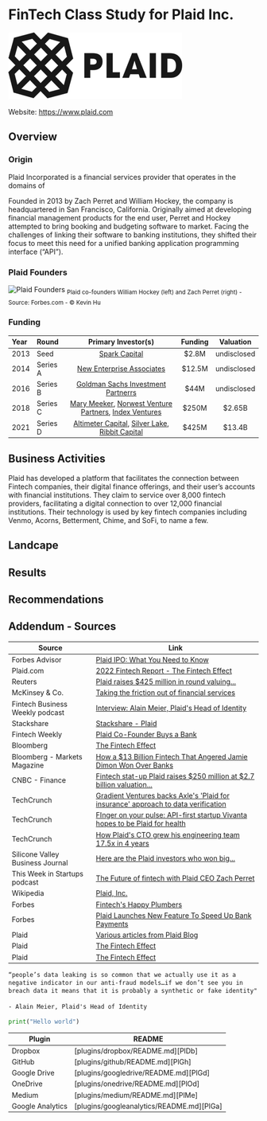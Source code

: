 # FinTech Class Study for Plaid Inc.

![test](images/350px-Plaid_logo.png)

Website: <https://www.plaid.com>

## Overview

### Origin

Plaid Incorporated is a financial services provider that operates in the domains of 

Founded in 2013 by Zach Perret and William Hockey, the company is headquartered in San Francisco, California. Originally aimed at developing financial management products for the end user, Perret and Hockey attempted to bring booking and budgeting software to market. Facing the challenges of linking their software to banking institutions, they shifted their focus to meet this need for a unified banking application programming interface (“API”). 

### Plaid Founders
![Plaid Founders](https://imageio.forbes.com/specials-images/imageserve/606cc07c057d1b6bbe16ce7a/Plaid-cofounders-William-Hockey-and-Zach-Perret/0x0.jpg?format=jpg&width=1440)
<sub>Plaid co-founders William Hockey (left) and Zach Perret (right) - Source: Forbes.com - © Kevin Hu</sub>

### Funding

| Year  | Round | Primary Investor(s) | Funding | Valuation |
| :------------- | :------------- | :-------------: | :-------------: | :-------------: |
|2013 | Seed| [Spark Capital](https://www.sparkcapital.com/)| $2.8M| undisclosed|
|2014 | Series A| [New Enterprise Associates](https://www.nea.com/)| $12.5M| undisclosed|
|2016 | Series B| [Goldman Sachs Investment Partnerrs](https://growth.gs.com/homepage)| $44M| undisclosed|
|2018 | Series C| [Mary Meeker](https://www.bondcap.com/partners/mary-meeker/), [Norwest Venture Partners](https://www.nvp.com/), [Index Ventures](https://www.indexventures.com/)| $250M| $2.65B|
|2021 | Series D| [Altimeter Capital](https://www.altimeter.com/home), [Silver Lake](https://www.silverlake.com/), [Ribbit Capital](https://ribbitcap.com/)| $425M| $13.4B|




## Business Activities

Plaid has developed a platform that facilitates the connection between Fintech companies, their digital finance offerings, and their user’s accounts with financial institutions. They claim to service over 8,000 fintech providers, facilitating a digital connection to over 12,000 financial institutions. Their technology is used by key fintech companies including Venmo, Acorns, Betterment, Chime, and SoFi, to name a few. 

## Landcape

## Results

## Recommendations

## Addendum - Sources

| Source  | Link |
| ------------- | ------------- |
| Forbes Advisor  |[Plaid IPO: What You Need to Know](https://www.forbes.com/advisor/investing/plaid-ipo/#:~:text=Plaid's%20business%20jumped%20by%2060,was%20going%20to%20the%20moon)  |
| Plaid.com  | [2022 Fintech Report - The Fintech Effect](https://assets.ctfassets.net/ss5kfr270og3/VaCGExAZmB8BOcPEZnUUk/5f707ad491b1112b33b9a23f0a014f27/the-fintech-effect-2022.pdf?form=2008)  |
| Reuters  | [Plaid raises $425 million in round valuing...](https://www.reuters.com/article/us-plaid-funding-idUSKBN2BU1ID)  |
| McKinsey & Co.  | [Taking the friction out of financial services](https://www.mckinsey.com/industries/financial-services/our-insights/taking-the-friction-out-of-financial-services-a-conversation-with-plaid-coo-eric-sager)  |
| Fintech Business Weekly podcast  | [Interview: Alain Meier, Plaid's Head of Identity](https://fintechbusinessweekly.substack.com/p/interview-alain-meier-plaids-head)  |
| Stackshare  | [Stackshare - Plaid](https://stackshare.io/plaid/plaid)  |
| Fintech Weekly  | [Plaid Co-Founder Buys a Bank](https://fintechbusinessweekly.substack.com/p/plaid-co-founder-buys-a-bank-goldman)  |
| Bloomberg  | [The Fintech Effect](link)  |
| Bloomberg - Markets Magazine  | [How a $13 Billion Fintech That Angered Jamie Dimon Won Over Banks](https://www.bloomberg.com/news/features/2023-05-31/plaid-scared-jamie-dimon-but-fintech-behind-venmo-and-robinhood-won-him-over)  |
| CNBC - Finance  | [Fintech stat-up Plaid raises $250 million at $2.7 billion valuation...](https://www.cnbc.com/2018/12/11/plaids-250-million-funding-round-propels-it-to-2point7-billion-valuation.html)  |
| TechCrunch  | [Gradient Ventures backs Axle's 'Plaid for insurance' approach to data verification](https://techcrunch.com/2023/04/10/gradient-ventures-axle-plaid-insurance-verification/)  |
| TechCrunch  | [FInger on your pulse: API-first startup Vivanta hopes to be Plaid for health](https://techcrunch.com/2022/06/21/finger-on-your-pulse-api-first-startup-vivanta-hopes-to-be-plaid-for-health/)  |
| TechCrunch  | [How Plaid's CTO grew his engineering team 17.5x in 4 years](https://techcrunch.com/2022/03/28/how-plaids-cto-grew-his-engineering-team-17-5x-in-4-years/)  |
| Silicone Valley Business Journal  | [Here are the Plaid investors who won big...](https://www.bizjournals.com/sanjose/news/2020/01/14/plaid-visa-acquisition-vc-return-nea-spark-kleiner.html)  |
| This Week in Startups podcast  | [The Future of fintech with Plaid CEO Zach Perret](https://podcasts.apple.com/us/podcast/the-future-of-fintech-with-plaid-ceo-zach-perret-e1818/id315114957?i=1000629464564)  |
| Wikipedia  | [Plaid, Inc.](https://en.m.wikipedia.org/wiki/Plaid_Inc.)  |
| Forbes  | [Fintech's Happy Plumbers](https://www.forbes.com/plaid-fintech/#3b5db98f67f9)  |
| Forbes  | [Plaid Launches New Feature To Speed Up Bank Payments](https://www.forbes.com/sites/emilymason/2023/04/13/plaid-launches-new-feature-to-speed-up-bank-payments/?sh=6713fe164e2b)  |
| Plaid  | [Various articles from Plaid Blog](https://plaid.com/blog/)  |
| Plaid  | [The Fintech Effect](link)  |
| Plaid  | [The Fintech Effect](link)  |


```text
“people’s data leaking is so common that we actually use it as a negative indicator in our anti-fraud models…if we don’t see you in breach data it means that it is probably a synthetic or fake identity"

- Alain Meier, Plaid's Head of Identity
```

```python
print("Hello world")
```

| Plugin | README |
| ------ | ------ |
| Dropbox | [plugins/dropbox/README.md][PlDb] |
| GitHub | [plugins/github/README.md][PlGh] |
| Google Drive | [plugins/googledrive/README.md][PlGd] |
| OneDrive | [plugins/onedrive/README.md][PlOd] |
| Medium | [plugins/medium/README.md][PlMe] |
| Google Analytics | [plugins/googleanalytics/README.md][PlGa] |